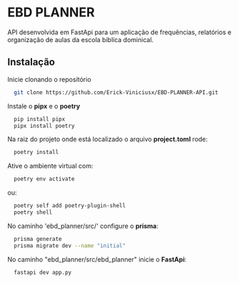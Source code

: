 
# EBD PLANNER

API desenvolvida em FastApi para um aplicação de frequências, relatórios e organização de aulas da escola biblíca dominical.


## Instalação

Inicie clonando o repositório

```bash
  git clone https://github.com/Erick-Viniciusx/EBD-PLANNER-API.git
```

Instale o **pipx** e o **poetry**

```bash
  pip install pipx
  pipx install poetry
```
Na raiz do projeto onde está localizado o arquivo **project.toml** rode:

```bash
  poetry install
```
Ative o ambiente virtual com:

```bash
  poetry env activate
```
ou:

```bash
  poetry self add poetry-plugin-shell
  poetry shell
```
No caminho 'ebd_planner/src/' configure o **prisma**:
```bash
  prisma generate
  prisma migrate dev --name "initial"
```
No caminho "ebd_planner/src/ebd_planner" inicie o **FastApi**:
```bash
  fastapi dev app.py
```

